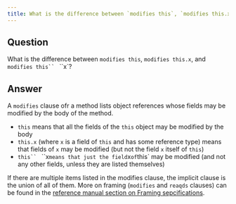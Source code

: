 ```yaml
---
title: What is the difference between `modifies this`, `modifies this.x`, and `modifies this`` ` ``x`?
---
```


## Question

What is the difference between `modifies this`, `modifies this.x`, and `modifies this`` ` ``x`?

## Answer

A `modifies` clause ofr a method lists object references whose fields may be modified by the body of the method.
- `this` means that all the fields of the `this` object may be modified by the body
- `this.x` (where `x` is a field of `this` and has some reference type) means that fields of `x` may be modified (but not the field `x` itself of `this`)
- `this`` ` ``x` means that just the field `x` of `this` may be modified (and not any other fields, unless they are listed themselves)

If there are multiple items listed in the modifies clause, the implicit clause is the union of all of them.
More on framing (`modifies` and `reaqds` clauses) can be found in the [reference manual section on Framing sepcifications](https://dafny.org/dafny/DafnyRef/DafnyRef#sec-frame-expression).

